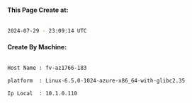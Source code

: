 
   
#### This Page Create at:

```bash

2024-07-29 - 23:09:14 UTC

```

#### Create By Machine:

```bash

Host Name : fv-az1766-183

platform  : Linux-6.5.0-1024-azure-x86_64-with-glibc2.35

Ip Local  : 10.1.0.110

```

